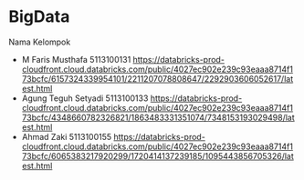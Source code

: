 # BigData 
Nama Kelompok 
  - M Faris Musthafa      5113100131
  https://databricks-prod-cloudfront.cloud.databricks.com/public/4027ec902e239c93eaaa8714f173bcfc/6157324339954101/2211207078808647/2292903606052617/latest.html
  - Agung Teguh Setyadi   5113100133 
  https://databricks-prod-cloudfront.cloud.databricks.com/public/4027ec902e239c93eaaa8714f173bcfc/4348660782326821/1863483331351074/7348153193029498/latest.html
  - Ahmad Zaki            5113100155
  https://databricks-prod-cloudfront.cloud.databricks.com/public/4027ec902e239c93eaaa8714f173bcfc/6065383217920299/1720414137239185/1095443856705326/latest.html
